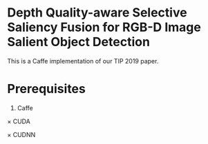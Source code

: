 # Depth Quality-aware Selective Saliency Fusion for RGB-D Image Salient Object Detection

This is a Caffe implementation of our TIP 2019 paper.
# Prerequisites
1. Caffe

× CUDA

× CUDNN

